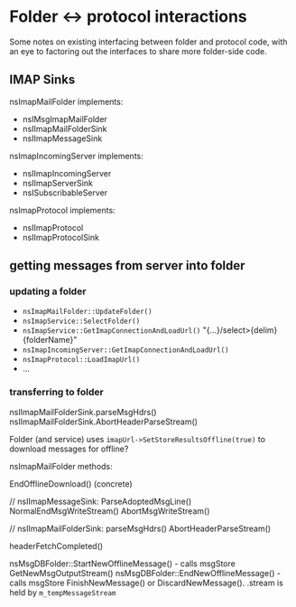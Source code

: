 # Folder <-> protocol interactions

Some notes on existing interfacing between folder and protocol code,
with an eye to factoring out the interfaces to share more folder-side code.




## IMAP Sinks

nsImapMailFolder implements:

- nsIMsgImapMailFolder
- nsIImapMailFolderSink
- nsIImapMessageSink

nsImapIncomingServer implements:

- nsIImapIncomingServer
- nsIImapServerSink
- nsISubscribableServer

nsImapProtocol implements:

- nsIImapProtocol
- nsIImapProtocolSink



## getting messages from server into folder


### updating a folder

- `nsImapMailFolder::UpdateFolder()`
- `nsImapService::SelectFolder()`
- `nsImapService::GetImapConnectionAndLoadUrl()` "{...}/select>{delim}{folderName}"
- `nsImapIncomingServer::GetImapConnectionAndLoadUrl()`
- `nsImapProtocol::LoadImapUrl()`
- ...

### transferring to folder

nsIImapMailFolderSink.parseMsgHdrs()
nsIImapMailFolderSink.AbortHeaderParseStream()

Folder (and service) uses `imapUrl->SetStoreResultsOffline(true)` to download messages for offline?


nsImapMailFolder methods:

EndOfflineDownload() (concrete)

// nsIImapMessageSink:
ParseAdoptedMsgLine()
NormalEndMsgWriteStream()
AbortMsgWriteStream()

// nsIImapMailFolderSink:
parseMsgHdrs()
AbortHeaderParseStream()

headerFetchCompleted()



nsMsgDBFolder::StartNewOfflineMessage() - calls msgStore GetNewMsgOutputStream()
nsMsgDBFolder::EndNewOfflineMessage() - calls msgStore FinishNewMessage() or DiscardNewMessage().
.stream is held by `m_tempMessageStream`

